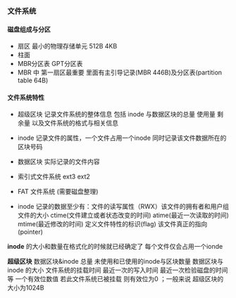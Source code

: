 ### 文件系统

#### 磁盘组成与分区

* 扇区 最小的物理存储单元 512B  4KB
* 柱面
* MBR分区表 GPT分区表
* MBR 中 第一扇区最重要 里面有主引导记录(MBR 446B)及分区表(partition table 64B) 

#### 文件系统特性
* 超级区块 记录文件系统的整体信息 包括 inode 与数据区块的总量 使用量 剩余量 以及文件系统的格式与相关信息
* inode 记录文件的属性，一个文件占用一个inode 同时记录该文件数据所在的区块号码
* 数据区块 实际记录的文件内容

* 索引式文件系统  ext3 ext2
* FAT 文件系统 (需要磁盘整理)
 
* inode 记录的数据至少有：文件的读写属性（RWX）该文件的拥有者和用户组 文件的大小 ctime(文件建立或者状态改变的时间) atime(最近一次读取的时间) mtime(最近修改的时间) 定义文件特性的标识(flag) 该文件真正的指向(pointer)
  
**inode** 的大小和数量在格式化的时候就已经确定了 每个文件仅会占用一个ionde 

**超级区块** 数据区块&inode 总量 未使用和已使用的inode与区块数量 数据区块与inode 的大小 文件系统的挂载时间 最近一次的写入时间 最近一次检验磁盘的时间等  一个有效位数值 若此文件系统已被挂载 则有效位为0 ；一般来说 超级区块的大小为1024B




